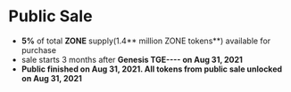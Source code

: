 # Public Sale

* **5%** of total **ZONE** supply(1.4** million ZONE tokens**) available for purchase
* sale starts 3 months after **Genesis TGE---- on Aug 31, 2021**
* **Public finished on Aug 31, 2021. All tokens from public sale unlocked on Aug 31, 2021**
